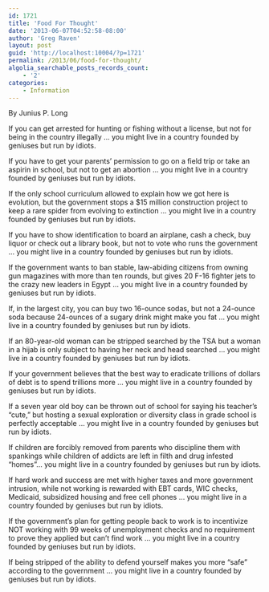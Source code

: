 ```yaml
---
id: 1721
title: 'Food For Thought'
date: '2013-06-07T04:52:58-08:00'
author: 'Greg Raven'
layout: post
guid: 'http://localhost:10004/?p=1721'
permalink: /2013/06/food-for-thought/
algolia_searchable_posts_records_count:
    - '2'
categories:
    - Information
---
```


By Junius P. Long

If you can get arrested for hunting or fishing without a license, but not for being in the country illegally … you might live in a country founded by geniuses but run by idiots.  
  
If you have to get your parents’ permission to go on a field trip or take an aspirin in school, but not to get an abortion … you might live in a country founded by geniuses but run by idiots.

If the only school curriculum allowed to explain how we got here is evolution, but the government stops a $15 million construction project to keep a rare spider from evolving to extinction … you might live in a country founded by geniuses but run by idiots.

If you have to show identification to board an airplane, cash a check, buy liquor or check out a library book, but not to vote who runs the government … you might live in a country founded by geniuses but run by idiots.

If the government wants to ban stable, law-abiding citizens from owning gun magazines with more than ten rounds, but gives 20 F-16 fighter jets to the crazy new leaders in Egypt … you might live in a country founded by geniuses but run by idiots.

If, in the largest city, you can buy two 16-ounce sodas, but not a 24-ounce soda because 24-ounces of a sugary drink might make you fat … you might live in a country founded by geniuses but run by idiots.

If an 80-year-old woman can be stripped searched by the TSA but a woman in a hijab is only subject to having her neck and head searched … you might live in a country founded by geniuses but run by idiots.

If your government believes that the best way to eradicate trillions of dollars of debt is to spend trillions more … you might live in a country founded by geniuses but run by idiots.

If a seven year old boy can be thrown out of school for saying his teacher’s “cute,” but hosting a sexual exploration or diversity class in grade school is perfectly acceptable … you might live in a country founded by geniuses but run by idiots.

If children are forcibly removed from parents who discipline them with spankings while children of addicts are left in filth and drug infested “homes”… you might live in a country founded by geniuses but run by idiots.

If hard work and success are met with higher taxes and more government intrusion, while not working is rewarded with EBT cards, WIC checks, Medicaid, subsidized housing and free cell phones … you might live in a country founded by geniuses but run by idiots.

If the government’s plan for getting people back to work is to incentivize NOT working with 99 weeks of unemployment checks and no requirement to prove they applied but can’t find work … you might live in a country founded by geniuses but run by idiots.

If being stripped of the ability to defend yourself makes you more “safe” according to the government … you might live in a country founded by geniuses but run by idiots.
